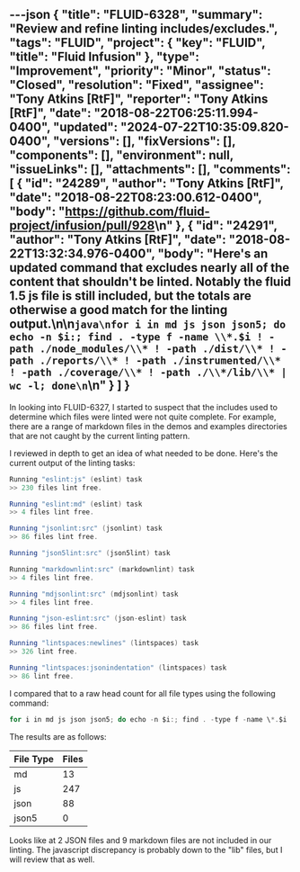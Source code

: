 ---json
{
  "title": "FLUID-6328",
  "summary": "Review and refine linting includes/excludes.",
  "tags": "FLUID",
  "project": {
    "key": "FLUID",
    "title": "Fluid Infusion"
  },
  "type": "Improvement",
  "priority": "Minor",
  "status": "Closed",
  "resolution": "Fixed",
  "assignee": "Tony Atkins [RtF]",
  "reporter": "Tony Atkins [RtF]",
  "date": "2018-08-22T06:25:11.994-0400",
  "updated": "2024-07-22T10:35:09.820-0400",
  "versions": [],
  "fixVersions": [],
  "components": [],
  "environment": null,
  "issueLinks": [],
  "attachments": [],
  "comments": [
    {
      "id": "24289",
      "author": "Tony Atkins [RtF]",
      "date": "2018-08-22T08:23:00.612-0400",
      "body": "<https://github.com/fluid-project/infusion/pull/928>\n"
    },
    {
      "id": "24291",
      "author": "Tony Atkins [RtF]",
      "date": "2018-08-22T13:32:34.976-0400",
      "body": "Here's an updated command that excludes nearly all of the content that shouldn't be linted.  Notably the fluid 1.5 js file is still included, but the totals are otherwise a good match for the linting output.\n\n```java\nfor i in md js json json5; do echo -n $i:; find . -type f -name \\*.$i ! -path ./node_modules/\\* ! -path ./dist/\\* ! -path ./reports/\\* ! -path ./instrumented/\\* ! -path ./coverage/\\* ! -path ./\\*/lib/\\* | wc -l; done\n```\n"
    }
  ]
}
---
In looking into FLUID-6327, I started to suspect that the includes used to determine which files were linted were not quite complete.  For example, there are a range of markdown files in the demos and examples directories that are not caught by the current linting pattern.

I reviewed in depth to get an idea of what needed to be done.   Here's the current  output of the linting tasks:

```java
Running "eslint:js" (eslint) task
>> 230 files lint free.

Running "eslint:md" (eslint) task
>> 4 files lint free.

Running "jsonlint:src" (jsonlint) task
>> 86 files lint free.

Running "json5lint:src" (json5lint) task

Running "markdownlint:src" (markdownlint) task
>> 4 files lint free.

Running "mdjsonlint:src" (mdjsonlint) task
>> 4 files lint free.

Running "json-eslint:src" (json-eslint) task
>> 86 files lint free.

Running "lintspaces:newlines" (lintspaces) task
>> 326 lint free.

Running "lintspaces:jsonindentation" (lintspaces) task
>> 86 lint free.
```

I compared that to a raw head count for all file types using the following command:

```java
for i in md js json json5; do echo -n $i:; find . -type f -name \*.$i ! -path ./node_modules/\* ! -path ./dist/\* ! -path ./reports/\* ! -path ./instrumented/\* ! -path ./coverage/\* | wc -l; done
```

The results are as follows:

| **File Type&#x20;** | **Files&#x20;** |
| ------------------- | --------------- |
| md                  | 13              |
| js                  | 247             |
| json                | 88              |
| json5               | 0               |

Looks like at 2 JSON files and 9 markdown files are not included in our linting.  The javascript discrepancy is probably down to the "lib" files, but I will review that as well.

        